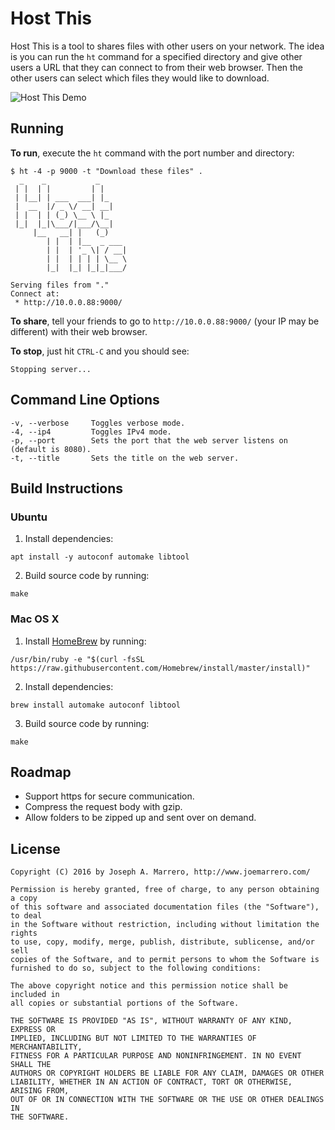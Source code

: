 # Host This
Host This is a tool to shares files with other users on your network. The idea is you can run
the `ht` command for a specified directory and give other users a URL that they can connect to
from their web browser. Then the other users can select which files they would like to download.

![Host This Demo](images/host-this.gif)

## Running
**To run**, execute the `ht` command with the port number and directory:

```shell
$ ht -4 -p 9000 -t "Download these files" .
  _    _           _
 | |  | |         | |
 | |__| | ___  ___| |_
 |  __  |/ _ \/ __| __|
 | |  | | (_) \__ \ |_
 |_|  |_|\___/|___/\__|
     |__   __| |   (_)
        | |  | |__  _ ___
        | |  | '_ \| / __|
        | |  | | | | \__ \
        |_|  |_| |_|_|___/

Serving files from "."
Connect at:
 * http://10.0.0.88:9000/
```

**To share**, tell your friends to go to `http://10.0.0.88:9000/` (your IP may be different) with their web browser.

**To stop**, just hit `CTRL-C` and you should see:


	Stopping server...

## Command Line Options

	-v, --verbose     Toggles verbose mode.
	-4, --ip4         Toggles IPv4 mode.
	-p, --port        Sets the port that the web server listens on (default is 8080).
	-t, --title       Sets the title on the web server.

## Build Instructions

### Ubuntu
1. Install dependencies:
```shell
apt install -y autoconf automake libtool
```
2. Build source code by running:
```shell
make
```

### Mac OS X
1. Install [HomeBrew](http://brew.sh/) by running:
```shell
/usr/bin/ruby -e "$(curl -fsSL https://raw.githubusercontent.com/Homebrew/install/master/install)"
```
2. Install dependencies:
```shell
brew install automake autoconf libtool
```
3. Build source code by running:
```shell
make
```

## Roadmap
* Support https for secure communication.
* Compress the request body with gzip.
* Allow folders to be zipped up and sent over on demand.

## License
	Copyright (C) 2016 by Joseph A. Marrero, http://www.joemarrero.com/
	
	Permission is hereby granted, free of charge, to any person obtaining a copy
	of this software and associated documentation files (the "Software"), to deal
	in the Software without restriction, including without limitation the rights
	to use, copy, modify, merge, publish, distribute, sublicense, and/or sell
	copies of the Software, and to permit persons to whom the Software is
	furnished to do so, subject to the following conditions:
	
	The above copyright notice and this permission notice shall be included in
	all copies or substantial portions of the Software.
	
	THE SOFTWARE IS PROVIDED "AS IS", WITHOUT WARRANTY OF ANY KIND, EXPRESS OR
	IMPLIED, INCLUDING BUT NOT LIMITED TO THE WARRANTIES OF MERCHANTABILITY,
	FITNESS FOR A PARTICULAR PURPOSE AND NONINFRINGEMENT. IN NO EVENT SHALL THE
	AUTHORS OR COPYRIGHT HOLDERS BE LIABLE FOR ANY CLAIM, DAMAGES OR OTHER
	LIABILITY, WHETHER IN AN ACTION OF CONTRACT, TORT OR OTHERWISE, ARISING FROM,
	OUT OF OR IN CONNECTION WITH THE SOFTWARE OR THE USE OR OTHER DEALINGS IN
	THE SOFTWARE.
